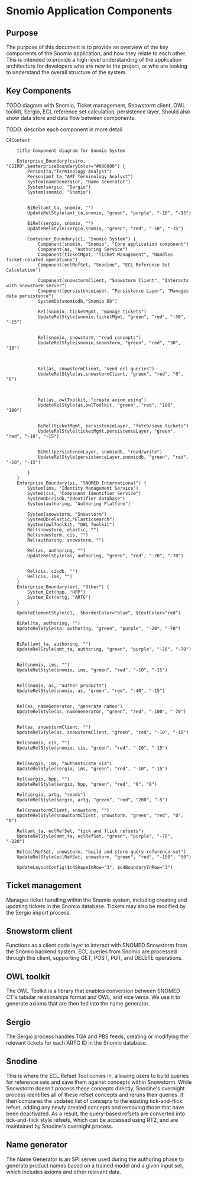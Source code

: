 # Snomio Application Components

## Purpose

The purpose of this document is to provide an overview of the key components of the Snomio
application, and how they relate to each other. This is intended to provide a high-level
understanding of the application architecture for developers who are new to the project, or who are
looking to understand the overall structure of the system.

## Key Components

TODO diagram with Snomio, Ticket management, Snowstorm client, OWL toolkit, Sergio, ECL
reference set calculation, persistence layer. Should also show data store and data flow between
components.

TODO: describe each component in more detail


```mermaid
C4Context

    title Component diagram for Snomio System

    Enterprise_Boundary(csiro, "CSIRO",$enterpriseBoundaryColor="#800080") {
        Person(ta,"Terminology Analyst")
        Person(amt_ta,"AMT Terminology Analyst")
        System(nameGenerator, "Name Generator")
        System(sergio, "Sergio")
        System(snomio, "Snomio")
        

        BiRel(amt_ta, snomio, "")
        UpdateRelStyle(amt_ta,snomio, "green", "purple", "-10", "-15")
        
        BiRel(sergio, snomio, "")
        UpdateRelStyle(sergio,snomio, "green", "red", "-10", "-15")
        
        Container_Boundary(c1, "Snomio System") {
            Component(snomio, "Snomio", "Core application component")
            Component(as, "Authoring Service")
            Component(ticketMgmt, "Ticket Management", "Handles ticket-related operations")
            Component(eclRefSet, "Snodine", "ECL Reference Set Calculation")

            Component(snowstormClient, "Snowstorm Client", "Interacts with Snowstorm server")
            Component(persistenceLayer, "Persistence Layer", "Manages data persistence")
            SystemDb(snomiodb,"Snomio Db")

            Rel(snomio, ticketMgmt, "manage tickets")
            UpdateRelStyle(snomio,ticketMgmt, "green", "red", "-50", "-15")


            Rel(snomio, snowstorm, "read concepts")
            UpdateRelStyle(snomio,snowstorm, "green", "red", "30", "10")
            
            
            
            Rel(as, snowstormClient, "send ecl queries")
            UpdateRelStyle(as,snowstormClient, "green", "red", "0", "0")



            Rel(as, owlToolkit, "create axiom using")
            UpdateRelStyle(as,owlToolkit, "green", "red", "100", "180")


            BiRel(ticketMgmt, persistenceLayer, "fetch/save tickets")
            UpdateRelStyle(ticketMgmt,persistenceLayer, "green", "red", "-10", "-15")


            BiRel(persistenceLayer, snomiodb, "read/write")
            UpdateRelStyle(persistenceLayer,snomiodb, "green", "red", "-10", "-15")

        }
    }
    Enterprise_Boundary(si, "SNOMED International") {
        System(ims, "Identity Management Service")
        System(cis, "Component Identifier Service")
        SystemDb(cisdb,"Identifier database")
        System(authoring, "Authoring Platform")
        
        System(snowstorm, "Snowstorm")
        SystemDb(elastic,"Elasticsearch")
        System(owlToolkit, "OWL Toolkit")
        Rel(snowstorm, elastic, "")
        Rel(snowstorm, cis, "")
        Rel(authoring, snowstorm, "")
        
        Rel(as, authoring, "")
        UpdateRelStyle(as, authoring, "green", "red", "-20", "-70")


        Rel(cis, cisdb, "")
        Rel(cis, ims, "")
    }
    Enterprise_Boundary(ext, "Other") {
        System_Ext(hpp, "HPP")
        System_Ext(artg, "ARTG")
    }

    UpdateElementStyle(c1,  $borderColor="blue", $textColor="red")

    BiRel(ta, authoring, "")
    UpdateRelStyle(ta, authoring, "green", "purple", "-20", "-70")


    BiRel(amt_ta, authoring, "")
    UpdateRelStyle(amt_ta, authoring, "green", "purple", "-20", "-70")
    
    
    Rel(snomio, ims, "")
    UpdateRelStyle(snomio, ims, "green", "red", "-10", "-15")


    Rel(snomio, as, "author products")
    UpdateRelStyle(snomio, as, "green", "red", "-40", "-15")


    Rel(as, nameGenerator, "generate names")
    UpdateRelStyle(as, nameGenerator, "green", "red", "-100", "-70")


    Rel(as, snowstormClient, "")
    UpdateRelStyle(as, snowstormClient, "green", "red", "-10", "-15")
    
    Rel(snomio, cis, "")
    UpdateRelStyle(snomio, cis, "green", "red", "-10", "-15")
    
    
    Rel(sergio, ims, "authenticate via")
    UpdateRelStyle(sergio, ims, "green", "red", "-10", "-15")
    
    Rel(sergio, hpp, "")
    UpdateRelStyle(sergio, hpp, "green", "red", "0", "0")
    
    Rel(sergio, artg, "reads")
    UpdateRelStyle(sergio, artg, "green", "red", "200", "-5")

    Rel(snowstormClient, snowstorm, "")
    UpdateRelStyle(snowstormClient, snowstorm, "green", "red", "0", "0")

    Rel(amt_ta, eclRefSet, "tick and flick refsets")
    UpdateRelStyle(amt_ta, eclRefSet, "green", "purple", "-70", "-220")
    
    Rel(eclRefSet, snowstorm, "build and store query reference set")
    UpdateRelStyle(eclRefSet, snowstorm, "green", "red", "-150", "50")

    UpdateLayoutConfig($c4ShapeInRow="3", $c4BoundaryInRow="3")

```

## Ticket management
Manages ticket handling within the Snomio system, including creating and updating tickets in the Snomio database. Tickets may also be modified by the Sergio import process.

## Snowstorm client
Functions as a client code layer to interact with SNOMED Snowstorm from the Snomio backend system. ECL queries from Snomio are processed through this client, supporting GET, POST, PUT, and DELETE operations.

## OWL toolkit
The OWL Toolkit is a library that enables conversion between SNOMED CT's tabular relationships format and OWL, and vice versa. We use it to generate axioms that are then fed into the name generator.

## Sergio
The Sergio process handles TGA and PBS feeds, creating or modifying the relevant tickets for each ARTG ID in the Snomio database.

## Snodine
This is where the ECL Refset Tool comes in, allowing users to build queries for reference sets and save them against concepts within Snowstorm. While Snowstorm doesn't process these concepts directly, Snodine's overnight process identifies all of these refset concepts and reruns their queries. It then compares the updated list of concepts to the existing tick-and-flick refset, adding any newly created concepts and removing those that have been deactivated. As a result, the query-based refsets are converted into tick-and-flick style refsets, which can be accessed using RT2, and are maintained by Snodine's overnight process.

## Name generator

The Name Generator is an SPI server used during the authoring phase to generate product names based on a trained model and a given input set, which includes axioms and other relevant data.